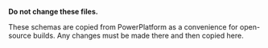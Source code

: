 **Do not change these files.**

These schemas are copied from PowerPlatform as a convenience for open-source builds. Any changes must be made there and then copied here.